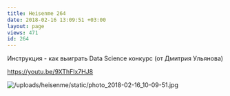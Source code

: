 ```yaml
---
title: Heisenme 264
date: 2018-02-16 13:09:51 +03:00
layout: page
views: 471
id: 264
---
```


Инструкция - как выиграть Data Science конкурс (от Дмитрия Ульянова)

https://youtu.be/9XThFlx7HJ8



![/uploads/heisenme/static/photo_2018-02-16_10-09-51.jpg](/uploads/heisenme/static/photo_2018-02-16_10-09-51.jpg)
